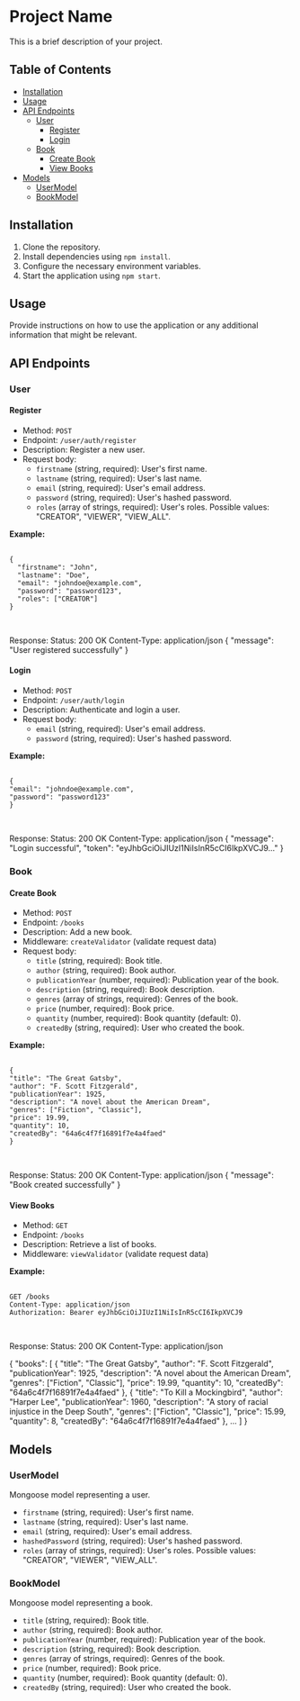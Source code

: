 # Project Name

This is a brief description of your project.

## Table of Contents

- [Installation](#installation)
- [Usage](#usage)
- [API Endpoints](#api-endpoints)
  - [User](#user)
    - [Register](#register)
    - [Login](#login)
  - [Book](#book)
    - [Create Book](#create-book)
    - [View Books](#view-books)
- [Models](#models)
  - [UserModel](#usermodel)
  - [BookModel](#bookmodel)

## Installation

1. Clone the repository.
2. Install dependencies using `npm install`.
3. Configure the necessary environment variables.
4. Start the application using `npm start`.

## Usage

Provide instructions on how to use the application or any additional information that might be relevant.

## API Endpoints

### User

#### Register

- Method: `POST`
- Endpoint: `/user/auth/register`
- Description: Register a new user.
- Request body:
  - `firstname` (string, required): User's first name.
  - `lastname` (string, required): User's last name.
  - `email` (string, required): User's email address.
  - `password` (string, required): User's hashed password.
  - `roles` (array of strings, required): User's roles. Possible values: "CREATOR", "VIEWER", "VIEW_ALL".



 **Example:**

<div class="copyable">
  <pre>
    <code>
{
  "firstname": "John",
  "lastname": "Doe",
  "email": "johndoe@example.com",
  "password": "password123",
  "roles": ["CREATOR"]
}
    </code>
  </pre>
</div>

Response:
Status: 200 OK
Content-Type: application/json
{
"message": "User registered successfully"
}

#### Login

- Method: `POST`
- Endpoint: `/user/auth/login`
- Description: Authenticate and login a user.
- Request body:
  - `email` (string, required): User's email address.
  - `password` (string, required): User's hashed password.


 **Example:**

<div class="copyable">
  <pre>
    <code>
{
"email": "johndoe@example.com",
"password": "password123"
}
    </code>
  </pre>
</div>

Response:
Status: 200 OK
Content-Type: application/json
{
"message": "Login successful",
"token": "eyJhbGciOiJIUzI1NiIsInR5cCI6IkpXVCJ9..."
}

### Book

#### Create Book

- Method: `POST`
- Endpoint: `/books`
- Description: Add a new book.
- Middleware: `createValidator` (validate request data)
- Request body:
  - `title` (string, required): Book title.
  - `author` (string, required): Book author.
  - `publicationYear` (number, required): Publication year of the book.
  - `description` (string, required): Book description.
  - `genres` (array of strings, required): Genres of the book.
  - `price` (number, required): Book price.
  - `quantity` (number, required): Book quantity (default: 0).
  - `createdBy` (string, required): User who created the book.

 **Example:**

<div class="copyable">
  <pre>
    <code>
{
"title": "The Great Gatsby",
"author": "F. Scott Fitzgerald",
"publicationYear": 1925,
"description": "A novel about the American Dream",
"genres": ["Fiction", "Classic"],
"price": 19.99,
"quantity": 10,
"createdBy": "64a6c4f7f16891f7e4a4faed"
}
    </code>
  </pre>
</div>

Response:
Status: 200 OK
Content-Type: application/json
{
"message": "Book created successfully"
}

#### View Books

- Method: `GET`
- Endpoint: `/books`
- Description: Retrieve a list of books.
- Middleware: `viewValidator` (validate request data)

 **Example:**

<div class="copyable">
  <pre>
    <code>
GET /books
Content-Type: application/json
Authorization: Bearer eyJhbGciOiJIUzI1NiIsInR5cCI6IkpXVCJ9
    </code>
  </pre>
</div>

Response:
Status: 200 OK
Content-Type: application/json

{
"books": [
{
"title": "The Great Gatsby",
"author": "F. Scott Fitzgerald",
"publicationYear": 1925,
"description": "A novel about the American Dream",
"genres": ["Fiction", "Classic"],
"price": 19.99,
"quantity": 10,
"createdBy": "64a6c4f7f16891f7e4a4faed"
},
{
"title": "To Kill a Mockingbird",
"author": "Harper Lee",
"publicationYear": 1960,
"description": "A story of racial injustice in the Deep South",
"genres": ["Fiction", "Classic"],
"price": 15.99,
"quantity": 8,
"createdBy": "64a6c4f7f16891f7e4a4faed"
},
...
]
}

## Models

### UserModel

Mongoose model representing a user.

- `firstname` (string, required): User's first name.
- `lastname` (string, required): User's last name.
- `email` (string, required): User's email address.
- `hashedPassword` (string, required): User's hashed password.
- `roles` (array of strings, required): User's roles. Possible values: "CREATOR", "VIEWER", "VIEW_ALL".

### BookModel

Mongoose model representing a book.

- `title` (string, required): Book title.
- `author` (string, required): Book author.
- `publicationYear` (number, required): Publication year of the book.
- `description` (string, required): Book description.
- `genres` (array of strings, required): Genres of the book.
- `price` (number, required): Book price.
- `quantity` (number, required): Book quantity (default: 0).
- `createdBy` (string, required): User who created the book.

